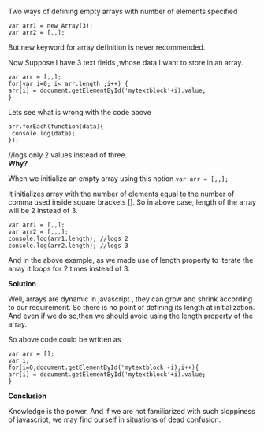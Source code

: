 Two ways of defining empty arrays with number of elements specified
    
    var arr1 = new Array(3);  
    var arr2 = [,,]; 
But new keyword for array definition is never recommended.

Now Suppose I have 3 text fields ,whose data I want to store in an array.

    var arr = [,,];  
    for(var i=0; i< arr.length ;i++) {  
    arr[i] = document.getElementById('mytextblock'+i).value;  
    }  
Lets see what is wrong with the code above

    arr.forEach(function(data){  
     console.log(data);  
    });  
//logs only 2 values instead of three.  
**Why?**

When we initialize an empty array using this notion
`var arr = [,,];  `

It initializes array with the number of elements equal to the number of comma used inside square brackets []. So in above case, length of the array will be 2 instead of 3.

    var arr1 = [,,];  
    var arr2 = [,,,];  
    console.log(arr1.length); //logs 2  
    console.log(arr2.length); //logs 3  
And in the above example, as we made use of length property to iterate the array it loops for 2 times instead of 3.

**Solution**

Well, arrays are dynamic in javascript , they can grow and shrink according to our requirement. So there is no point of defining its length at initialization. And even if we do so,then we should avoid using the length property of the array.

So above code could be written as
    
    var arr = [];  
    var i;  
    for(i=0;document.getElementById('mytextblock'+i);i++){  
    arr[i] = document.getElementById('mytextblock'+i).value;  
    }  
**Conclusion**

Knowledge is the power, And if we are not familiarized with such sloppiness of javascript, we may find ourself in situations of dead confusion.
